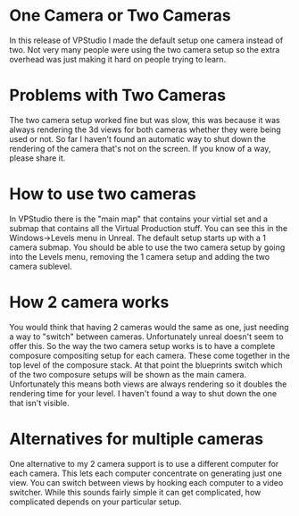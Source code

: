 # One Camera or Two Cameras

In this release of VPStudio I made the default setup one camera instead of two.  Not very many people were using the two camera setup so the extra overhead was just making it hard on people trying to learn.

# Problems with Two Cameras

The two camera setup worked fine but was slow, this was because it was always rendering the 3d views for both cameras whether they were being used or not.  So far I haven't found an automatic way to shut down the rendering of the camera that's not on the screen.  If you know of a way, please share it.

# How to use two cameras

In VPStudio there is the "main map" that contains your virtial set and a submap that contains all the Virtual Production stuff.  You can see this in the Windows->Levels menu in Unreal.  The default setup starts up with a 1 camera submap.  You should be able to use the two camera setup by going into the Levels menu, removing the 1 camera setup and adding the two camera sublevel.

# How 2 camera works

You would think that having 2 cameras would the same as one, just needing a way to "switch" between cameras.  Unfortunately unreal doesn't seem to offer this.  So the way the two camera setup works is to have a complete composure compositing setup for each camera. These come together in the top level of the composure stack.  At that point the blueprints switch which of the two composure setups will be shown as the main camera.  Unfortunately this means both views are always rendering so it doubles the rendering time for your level.  I haven't found a way to shut down the one that isn't visible.

# Alternatives for multiple cameras

One alternative to my 2 camera support is to use a different computer for each camera.  This lets each computer concentrate on generating just one view.  You can switch between views by hooking each computer to a video switcher.  While this sounds fairly simple it can get complicated, how complicated depends on your particular setup.
